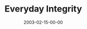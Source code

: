 ---
layout: message
category: message
series: "Everyday Enron"
title: "Everyday Integrity"
date: 2003-02-15-00-00
message_id: 242
sc-permalink-url: "http://soundcloud.com/crdschurch/everyday-integrity"
audio: "http://s3.amazonaws.com/crossroads-media/messages/audio/01_02-16-93_Everyday_Integrity.mp3"
audio-duration: "36:22"
tag: 
 - decision
 - goal
 - character
 - choice
 - purpose
 - enron
 - manager
 - management
 - integrity
 - career
 - wells
 - power
 - authority
 - goals
explicit: false
---